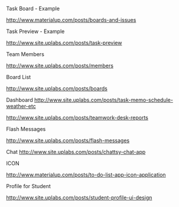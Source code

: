 

Task Board - Example

http://www.materialup.com/posts/boards-and-issues

Task Preview - Example

http://www.site.uplabs.com/posts/task-preview

Team Members

http://www.site.uplabs.com/posts/members

Board List

http://www.site.uplabs.com/posts/boards


Dashboard
http://www.site.uplabs.com/posts/task-memo-schedule-weather-etc

http://www.site.uplabs.com/posts/teamwork-desk-reports



Flash Messages

http://www.site.uplabs.com/posts/flash-messages

Chat
http://www.site.uplabs.com/posts/chattsy-chat-app

ICON

http://www.materialup.com/posts/to-do-list-app-icon-application


Profile for Student

http://www.site.uplabs.com/posts/student-profile-ui-design
